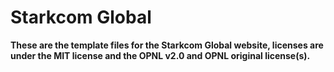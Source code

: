 # Starkcom Global


**These are the template files for the Starkcom Global website, licenses are under the MIT license and the OPNL v2.0 and OPNL original license(s).**
